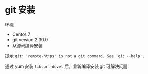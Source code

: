 # git 安装

环境

- Centos 7
- git version 2.30.0
- 从源码编译安装



提示 `git: 'remote-https' is not a git command. See 'git --help'.`

通过 yum 安装 `libcurl-devel` 后，重新编译安装 git 可解决问题

